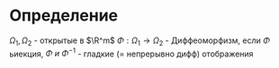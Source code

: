 # Определение
$\Omega_1, \Omega_2$ - открытые в $\R^m$
$\Phi:\Omega_1 \to \Omega_2$ - Диффеоморфизм, если $\Phi$ ьиекция, $\Phi\ и\ \Phi^{-1}$ - гладкие (= непрерывно дифф) отображения